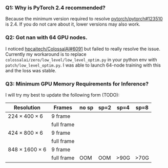 ### Q1: Why is PyTorch 2.4 recommended?

Because the minimum version required to resolve [pytorch/pytorch#123510](https://github.com/pytorch/pytorch/issues/123510) is 2.4. If you do not care about it, lower versions may also work.

### Q2: Got nan with 64 GPU nodes.

I noticed [hpcaitech/ColossalAI#6091](https://github.com/hpcaitech/ColossalAI/issues/6091) but failed to really resolve the issue. Currently my workaround is to replace `colossalai/zero/low_level/low_level_optim.py` in your python env with `patch/low_level_optim.py`. I was able to launch 64-node training with this and the loss was stable.

### Q3: Minimum GPU Memory Requirements for Inference?

I will try my best to update the following form (TODO):

|   Resolution           |  Frames    | no sp | sp=2 | sp=4 | sp=8 |
|------------------------|------------|-------|------|------|------|
| $224\times400\times6$  | 9 frame    |       |      |      |      |
|                        | full frame |       |      |      |      |
| $424\times800\times6$  | 9 frame    |       |      |      |      |
|                        | full frame |       |      |      |      |
| $848\times1600\times6$ | 9 frame    |       |      |      |      |
|                        | full frame | OOM   | OOM  | >90G | >70G |

